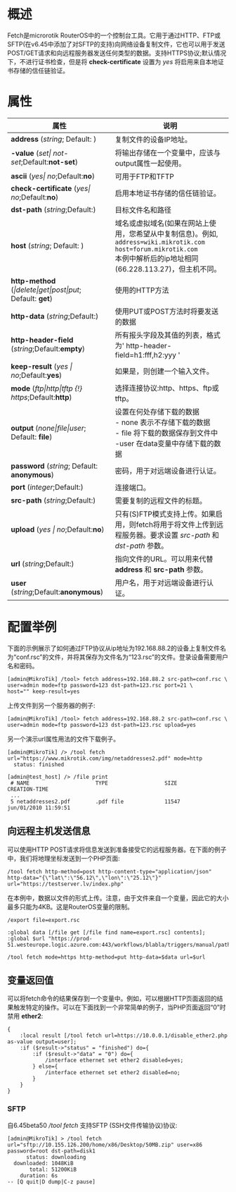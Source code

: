 # 概述

Fetch是microrotik RouterOS中的一个控制台工具。它用于通过HTTP、FTP或SFTP(在v6.45中添加了对SFTP的支持)向网络设备复制文件，它也可以用于发送POST/GET请求和向远程服务器发送任何类型的数据。支持HTTPS协议;默认情况下，不进行证书检查，但是将 **check-certificate** 设置为 _yes_ 将启用来自本地证书存储的信任链验证。

# 属性

| 属性                                                           | 说明                                                                                                                                                                        |
| -------------------------------------------------------------- | --------------------------------------------------------------------------------------------------------------------------------------------------------------------------- |
| **address** (_string_; Default: )                              | 复制文件的设备IP地址。                                                                                                                                                      |
| **-value** (_set\| not-set_;Default:**not-set**)              | 将输出存储在一个变量中，应该与output属性一起使用。                                                                                                                          |
| **ascii** (_yes\| no_;Default:**no**)                          | 可用于FTP和TFTP                                                                                                                                                             |
| **check-certificate** (_yes\| no_;Default:**no**)              | 启用本地证书存储的信任链验证。                                                                                                                                              |
| **dst-path** (_string_;Default:)                               | 目标文件名和路径                                                                                                                                                            |
| **host** (_string_; Default: )                                 | 域名或虚拟域名(如果在网站上使用，您希望从中复制信息)。例如,<br>`address=wiki.mikrotik.com host=forum.mikrotik.com`<br>本例中解析后的ip地址相同(66.228.113.27)，但主机不同。 |
| **http-method** (_\|delete\|get\|post\|put_; Default: **get**) | 使用的HTTP方法                                                                                                                                                              |
| **http-data** (_string_;Default:)                              | 使用PUT或POST方法时将要发送的数据                                                                                                                                           |
| **http-header-field** (_string_;Default:**empty**)         | 所有报头字段及其值的列表，格式为' http-header-field=h1:fff,h2:yyy '                                                                                                         |
| **keep-result** (_yes \| no_;Default:**yes**)                  | 如果是，则创建一个输入文件。                                                                                                                                                |
| **mode** (_ftp\|http\|tftp {!} https_;Default:**http**)        | 选择连接协议:http、https、ftp或tftp。                                                                                                                                       |
| **output** (_none\|file\|user_; Default: **file**)             | 设置在何处存储下载的数据<br>- none 表示不存储下载的数据<br>- file 将下载的数据保存到文件中<br>-user 在data变量中存储下载的数据                                              |
| **password** (_string_; Default: **anonymous**)                | 密码，用于对远端设备进行认证。                                                                                                                                              |
| **port** (_integer_;Default:)                                  | 连接端口。                                                                                                                                                                  |
| **src-path** (_string_;Default:)                               | 需要复制的远程文件的标题。                                                                                                                                                  |
| **upload** (_yes \| no_;Default:**no**)                        | 只有(S)FTP模式支持上传。如果启用，则fetch将用于将文件上传到远程服务器。要求设置 _src-path_ 和 _dst-path_ 参数。                                                             |
| **url** (_string_;Default:)                                    | 指向文件的URL。可以用来代替 **address** 和 **src-path** 参数。                                                                                                              |
| **user** (_string_;Default:**anonymous**)                      | 用户名，用于对远端设备进行认证。                                                                                                                                            |

  

# 配置举例

下面的示例展示了如何通过FTP协议从ip地址为192.168.88.2的设备上复制文件名为“conf.rsc”的文件，并将其保存为文件名为“123.rsc”的文件。登录设备需要用户名和密码。

```shell
[admin@MikroTik] /tool> fetch address=192.168.88.2 src-path=conf.rsc \
user=admin mode=ftp password=123 dst-path=123.rsc port=21 \
host="" keep-result=yes
```

上传文件到另一个服务器的例子:

```shell
[admin@MikroTik] /tool> fetch address=192.168.88.2 src-path=conf.rsc \
user=admin mode=ftp password=123 dst-path=123.rsc upload=yes
```

另一个演示url属性用法的文件下载例子。

```shell
[admin@MikroTik] /> /tool fetch url="https://www.mikrotik.com/img/netaddresses2.pdf" mode=http
  status: finished
 
[admin@test_host] /> /file print
 # NAME                     TYPE                  SIZE                 CREATION-TIME      
 ...
 5 netaddresses2.pdf        .pdf file             11547                jun/01/2010 11:59:51
```

## 向远程主机发送信息

可以使用HTTP POST请求将信息发送到准备接受它的远程服务器。在下面的例子中，我们将地理坐标发送到一个PHP页面:

```shell
/tool fetch http-method=post http-content-type="application/json" http-data="{\"lat\":\"56.12\",\"lon\":\"25.12\"}" url="https://testserver.lv/index.php"
```

在本例中，数据以文件的形式上传。注意，由于文件来自一个变量，因此它的大小最多只能为4KB。这是RouterOS变量的限制。

```shell
/export file=export.rsc
 
:global data [/file get [/file find name=export.rsc] contents];
:global $url "https://prod-51.westeurope.logic.azure.com:443/workflows/blabla/triggers/manual/paths/invoke....";
 
/tool fetch mode=https http-method=put http-data=$data url=$url
```

## 变量返回值

可以将fetch命令的结果保存到一个变量中。例如，可以根据HTTP页面返回的结果触发特定的操作。可以在下面找到一个非常简单的例子，当PHP页面返回“0”时禁用 **ether2**:

```shell
{
    :local result [/tool fetch url=https://10.0.0.1/disable_ether2.php as-value output=user];
    :if ($result->"status" = "finished") do={
        :if ($result->"data" = "0") do={
            /interface ethernet set ether2 disabled=yes;
        } else={
            /interface ethernet set ether2 disabled=no;
        }
    }
}
```

### SFTP

自6.45beta50 _/tool fetch_ 支持SFTP (SSH文件传输协议)协议:

```shell
[admin@MikroTik] > /tool fetch url="sftp://10.155.126.200/home/x86/Desktop/50MB.zip" user=x86 password=root dst-path=disk1
      status: downloading
  downloaded: 1048KiB
       total: 51200KiB
    duration: 6s
-- [Q quit|D dump|C-z pause]
```